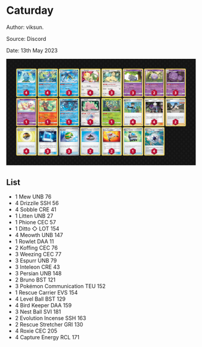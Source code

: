 # Caturday

Author: viksun.

Source: Discord

Date: 13th May 2023

![decklist](../../images/SVI/Caturday/2-%20Caturday.png)

## List

* 1 Mew UNB 76
* 4 Drizzile SSH 56
* 4 Sobble CRE 41
* 1 Litten UNB 27
* 1 Phione CEC 57
* 1 Ditto ◇ LOT 154
* 4 Meowth UNB 147
* 1 Rowlet DAA 11
* 2 Koffing CEC 76
* 3 Weezing CEC 77
* 3 Espurr UNB 79
* 3 Inteleon CRE 43
* 3 Persian UNB 148
* 2 Bruno BST 121
* 3 Pokémon Communication TEU 152
* 1 Rescue Carrier EVS 154
* 4 Level Ball BST 129
* 4 Bird Keeper DAA 159
* 3 Nest Ball SVI 181
* 2 Evolution Incense SSH 163
* 2 Rescue Stretcher GRI 130
* 4 Roxie CEC 205
* 4 Capture Energy RCL 171
